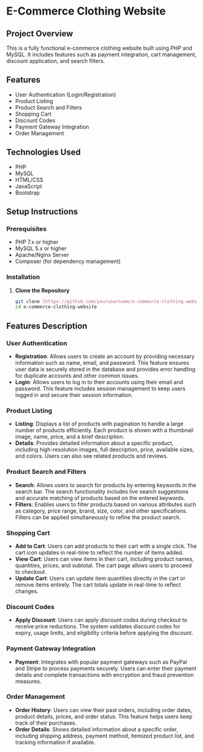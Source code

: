 # E-Commerce Clothing Website

## Project Overview
This is a fully functional e-commerce clothing website built using PHP and MySQL. It includes features such as payment integration, cart management, discount application, and search filters.

## Features
- User Authentication (Login/Registration)
- Product Listing
- Product Search and Filters
- Shopping Cart
- Discount Codes
- Payment Gateway Integration
- Order Management

## Technologies Used
- PHP
- MySQL
- HTML/CSS
- JavaScript
- Bootstrap

## Setup Instructions

### Prerequisites
- PHP 7.x or higher
- MySQL 5.x or higher
- Apache/Nginx Server
- Composer (for dependency management)

### Installation

1. **Clone the Repository**
   ```bash
   git clone [https://github.com/yourusername/e-commerce-clothing-website.git](https://github.com/pitroda-meet/e-commrece-clothing-website-using-php)
   cd e-commerce-clothing-website
## Features Description

### User Authentication
- **Registration**: Allows users to create an account by providing necessary information such as name, email, and password. This feature ensures user data is securely stored in the database and provides error handling for duplicate accounts and other common issues.
- **Login**: Allows users to log in to their accounts using their email and password. This feature includes session management to keep users logged in and secure their session information.

### Product Listing
- **Listing**: Displays a list of products with pagination to handle a large number of products efficiently. Each product is shown with a thumbnail image, name, price, and a brief description.
- **Details**: Provides detailed information about a specific product, including high-resolution images, full description, price, available sizes, and colors. Users can also see related products and reviews.

### Product Search and Filters
- **Search**: Allows users to search for products by entering keywords in the search bar. The search functionality includes live search suggestions and accurate matching of products based on the entered keywords.
- **Filters**: Enables users to filter products based on various attributes such as category, price range, brand, size, color, and other specifications. Filters can be applied simultaneously to refine the product search.

### Shopping Cart
- **Add to Cart**: Users can add products to their cart with a single click. The cart icon updates in real-time to reflect the number of items added.
- **View Cart**: Users can view items in their cart, including product names, quantities, prices, and subtotal. The cart page allows users to proceed to checkout.
- **Update Cart**: Users can update item quantities directly in the cart or remove items entirely. The cart totals update in real-time to reflect changes.

### Discount Codes
- **Apply Discount**: Users can apply discount codes during checkout to receive price reductions. The system validates discount codes for expiry, usage limits, and eligibility criteria before applying the discount.

### Payment Gateway Integration
- **Payment**: Integrates with popular payment gateways such as PayPal and Stripe to process payments securely. Users can enter their payment details and complete transactions with encryption and fraud prevention measures.

### Order Management
- **Order History**: Users can view their past orders, including order dates, product details, prices, and order status. This feature helps users keep track of their purchases.
- **Order Details**: Shows detailed information about a specific order, including shipping address, payment method, itemized product list, and tracking information if available.

